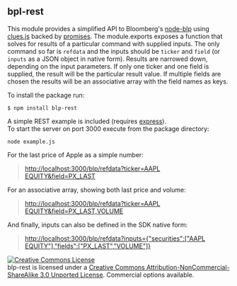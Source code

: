 ## bpl-rest
This module provides a simplified API to Bloomberg's [node-blp](https://github.com/bloomberg/node-blpapi) using [clues.js](https://github.com/ZJONSSON/clues) backed by [promises](http://promises-aplus.github.io/promises-spec/).
The module.exports exposes a function that solves for results of a particular command with supplied inputs. The only command 
so far is `refdata` and the inputs should be `ticker` and `field` (or `inputs` as a JSON object in native form).   Results are narrowed down, depending on the input parameters.   If only one ticker and one field is supplied, the result will be the particular result value.  If multiple fields are chosen the
results will be an associative array with the field names as keys.

To install the package run:
```
$ npm install blp-rest
```

A simple REST example is included (requires [express](https://npmjs.org/package/express)).  
To start the server on port 3000 execute from the package directory:
```
node example.js
```

For the last price of Apple as a simple number:

> [http://localhost:3000/blp/refdata?ticker=AAPL EQUITY&field=PX_LAST](http://localhost:3000/blp/refdata?ticker=AAPL%20EQUITY&field=PX_LAST)

For an associative array, showing both last price and volume:

> [http://localhost:3000/blp/refdata?ticker=AAPL EQUITY&field=PX_LAST,VOLUME](http://localhost:3000/blp/refdata?ticker=AAPL%20EQUITY&field=PX_LAST,VOLUME)

And finally, inputs can also be defined in the SDK native form:

> [http://localhost:3000/blp/refdata?inputs={"securities":["AAPL EQUITY"],"fields":["PX_LAST","VOLUME"]}](http://localhost:3000/blp/refdata?inputs={%22securities%22:[%22AAPL%20EQUITY%22],%22fields%22:[%22PX_LAST%22,%22VOLUME%22]})

<a rel="license" href="http://creativecommons.org/licenses/by-nc-sa/3.0/deed.en_US"><img alt="Creative Commons License" style="border-width:0" src="http://i.creativecommons.org/l/by-nc-sa/3.0/80x15.png" /></a><br /><span xmlns:dct="http://purl.org/dc/terms/" property="dct:title">blp-rest</span> is licensed under a <a rel="license" href="http://creativecommons.org/licenses/by-nc-sa/3.0/deed.en_US">Creative Commons Attribution-NonCommercial-ShareAlike 3.0 Unported License</a>.   Commercial options available.